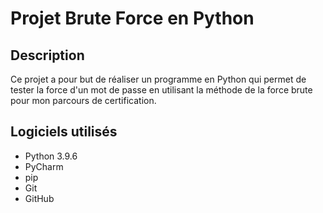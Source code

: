 # Projet Brute Force en Python
## Description
Ce projet a pour but de réaliser un programme en Python qui permet de tester la force d'un mot de passe en utilisant la méthode de la force brute pour mon parcours de certification.

## Logiciels utilisés
- Python 3.9.6
- PyCharm
- pip
- Git
- GitHub